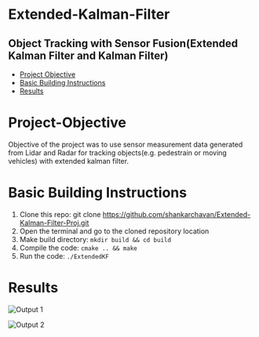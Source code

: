 # Extended-Kalman-Filter
Object Tracking with Sensor Fusion(Extended Kalman Filter and Kalman Filter) 
-------
*  [Project Objective](#project-objective)
*  [Basic Building Instructions](#basic-building-instructions)
*  [Results](#results)

# Project-Objective
Objective of the project was to use sensor measurement data generated from Lidar and Radar for tracking objects(e.g. pedestrain or moving vehicles) with extended kalman filter.


# Basic Building Instructions

1. Clone this repo: git clone https://github.com/shankarchavan/Extended-Kalman-Filter-Proj.git
2. Open the terminal and go to the cloned repository location
3. Make build directory: ` mkdir build && cd build `
4. Compile the code: ` cmake .. && make `
5. Run the code: `./ExtendedKF `



# Results
![Output 1](https://raw.github.com/ShankarChavan/Extended_Kalman_filter_proj/master/output1.png)

![Output 2](https://raw.github.com/ShankarChavan/Extended_Kalman_filter_proj/master/output2.png)
